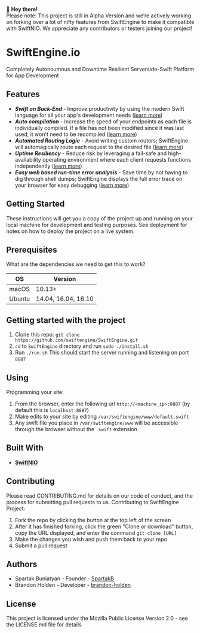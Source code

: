 :raising_hand: __Hey there!__   
Please note: This project is still in Alpha Version and we’re actively working on forking over a lot of nifty features from SwiftEngine to make it compatible with SwiftNIO.   We appreciate any contributors or testers joining our project!

# SwiftEngine.io
Completely Autonoumous and Downtime Resilient Serverside-Swift Platform for App Development

## Features

* ___Swift on Back-End___ - Improve productivity by using the modern Swift language for all your app's development needs ([learn more](/TechnicalOverview.md))
* ___Auto compilation___ - Increase the speed of your endpoints as each file is individually compiled. If a file has not been modified since it was last used, it won't need to be recompiled ([learn more](/TechnicalOverview.md))
* ___Automated Routing Logic___ - Avoid writing custom routers; SwiftEngine will automagically route each request to the desired file ([learn more](/TechnicalOverview.md))
* ___Uptime Resiliency___ - Reduce risk by leveraging a fail-safe and high-availability operating environment where each client requests functions independently ([learn more](/TechnicalOverview.md))
* ___Easy web based run-time error analysis___ - Save time by not having to dig through shell dumps; SwiftEngine displays the full error trace on your browser for easy debugging ([learn more](/TechnicalOverview.md))


## Getting Started
These instructions will get you a copy of the project up and running on your local machine for development and testing purposes. See deployment for notes on how to deploy the project on a live system.

## Prerequisites
What are the dependencies we need to get this to work?  

OS  | Version
------------- | -------------
macOS | 10.13+
Ubuntu  | 14.04, 16.04, 16.10

## Getting started with the project
1. Clone this repo: `git clone https://github.com/swiftengine/SwiftEngine.git`
2. `cd` to `SwiftEngine` directory and run `sudo ./install.sh`
3. Run `./run.sh`
This should start the server running and listening on port `8887`

## Using

Programming your site:
1. From the browser, enter the following url `http://<machine_ip>:8887` (by default this is `localhost:8887`)
2. Make edits to your site by editing `/var/swiftengine/www/default.swift`
3. Any swift file you place in `/var/swiftengine/www` will be accessible through the browser without the `.swift` extension

## Built With
* [**SwiftNIO**](https://github.com/apple/swift-nio)


## Contributing
Please read CONTRIBUTING.md for details on our code of conduct, and the process for submitting pull requests to us.
Contributing to SwiftEngine Project:

1. Fork the repo by clicking the button at the top left of the screen
2. After it has finished forking, click the green "Clone or download" button, copy the URL displayed, and enter the command `git clone [URL]`
3. Make the changes you wish and push them back to your repo
4. Submit a pull request

## Authors
* Spartak Buniatyan - Founder - [SpartakB](https://github.com/spartakb)
* Brandon Holden - Developer - [brandon-holden](https://github.com/brandon-holden)

## License
This project is licensed under the Mozilla Public License Version 2.0 - see the LICENSE.md file for details
